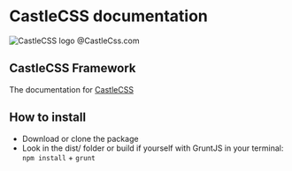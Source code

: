 # CastleCSS documentation
![CastleCSS logo @CastleCss.com](https://www.doordarius.nl/castlecss-logo-250.png)

## CastleCSS Framework
The documentation for [CastleCSS](https://github.com/CastleCSS/castlecss)


## How to install
- Download or clone the package
- Look in the dist/ folder or build if yourself with GruntJS in your terminal: ```npm install``` + ```grunt```
